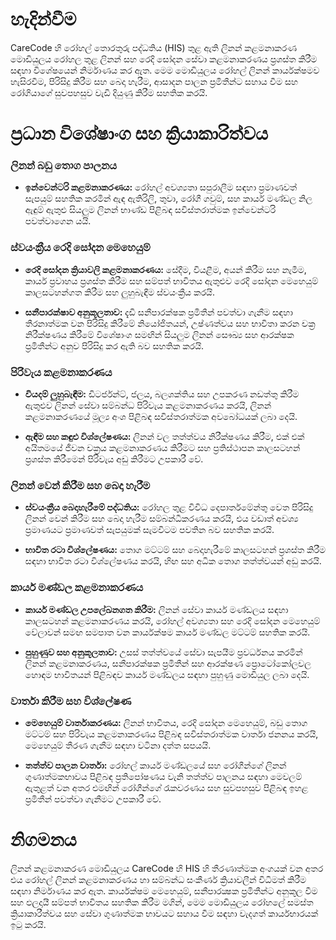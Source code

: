 # හැදින්වීම
CareCode හි රෝහල් තොරතුරු පද්ධතිය (HIS) තුළ ඇති ලිනන් කළමනාකරණ මොඩියුලය රෝහල තුළ ලිනන් සහ රෙදි සෝදන සේවා කළමනාකරණය ප්‍රශස්ත කිරීම සඳහා විශේෂයෙන් නිර්මාණය කර ඇත. මෙම මොඩියුලය රෝහල් ලිනන් කාර්යක්ෂමව හැසිරවීම, පිරිසිදු කිරීම සහ බෙදා හැරීම, ආසාදන පාලන ප්‍රමිතීන්ට සහාය වීම සහ රෝගියාගේ සුවපහසුව වැඩි දියුණු කිරීම සහතික කරයි.

# ප්‍රධාන විශේෂාංග සහ ක්‍රියාකාරිත්වය
### ලිනන් බඩු තොග පාලනය
* **ඉන්වෙන්ටරි කළමනාකරණය:** රෝහල් අවශ්‍යතා සපුරාලීම සඳහා ප්‍රමාණවත් සැපයුම් සහතික කරමින් ඇඳ ඇතිරිලි, තුවා, රෝගී ගවුම්, සහ කාර්ය මණ්ඩල නිල ඇඳුම් ඇතුළු සියලුම ලිනන් භාණ්ඩ පිළිබඳ සවිස්තරාත්මක ඉන්වෙන්ටරි පවත්වාගෙන යයි.

### ස්වයංක්‍රීය රෙදි සෝදන මෙහෙයුම්
* **රෙදි සෝදන ක්‍රියාවලි කළමනාකරණය:** සේදීම, වියළීම, අයන් කිරීම සහ නැමීම, කාර්ය ප්‍රවාහය ප්‍රශස්ත කිරීම සහ සම්පත් භාවිතය ඇතුළුව රෙදි සෝදන මෙහෙයුම් කාලසටහන්ගත කිරීම සහ ලුහුබැඳීම ස්වයංක්‍රීය කරයි.

* **සනීපාරක්ෂාව අනුකූලතාව:** දැඩි සනීපාරක්ෂක ප්‍රමිතීන් පවත්වා ගැනීම සඳහා තීරනාත්මක වන පිරිසිදු කිරීමේ නියෝජිතයන්, උෂ්ණත්වය සහ භාවිතා කරන චක්‍ර නිරීක්ෂණය කිරීමේ විශේෂාංග සමඟින් සියලුම ලිනන් සෞඛ්‍ය සහ ආරක්ෂක ප්‍රමිතීන්ට අනුව පිරිසිදු කර ඇති බව සහතික කරයි.

### පිරිවැය කළමනාකරණය
* **වියදම් ලුහුබැඳීම:** ඩිටර්ජන්ට්, ජලය, බලශක්තිය සහ උපකරණ නඩත්තු කිරීම ඇතුළුව ලිනන් සේවා සම්බන්ධ පිරිවැය කළමනාකරණය කරයි, ලිනන් කළමනාකරණයේ මූල්‍ය අංශ පිළිබඳ සවිස්තරාත්මක අවබෝධයක් ලබා දෙයි.

* **ඇඳීම සහ කඳුළු විශ්ලේෂණය:** ලිනන් වල තත්ත්වය නිරීක්ෂණය කිරීම, එක් එක් අයිතමයේ ජීවන චක්‍රය කළමනාකරණය කිරීමට සහ ප්‍රතිස්ථාපන කාලසටහන් ප්‍රශස්ත කිරීමෙන් පිරිවැය අඩු කිරීමට උපකාරී වේ.

### ලිනන් වෙන් කිරීම සහ බෙදා හැරීම
* **ස්වයංක්‍රීය බෙදාහැරීමේ පද්ධතිය:** රෝහල තුළ විවිධ දෙපාර්තමේන්තු වෙත පිරිසිදු ලිනන් වෙන් කිරීම සහ බෙදා හැරීම සම්බන්ධීකරණය කරයි, එය වඩාත් අවශ්‍ය ප්‍රමාණයට ප්‍රමාණවත් සැපයුමක් සැමවිටම පවතින බව සහතික කරයි.

* **භාවිත රටා විශ්ලේෂණය:** තොග මට්ටම් සහ බෙදාහැරීමේ කාලසටහන් ප්‍රශස්ත කිරීම සඳහා භාවිත රටා විශ්ලේෂණය කරයි, හිඟ සහ අධික තොග තත්ත්වයන් අඩු කරයි.

### කාර්ය මණ්ඩල කළමනාකරණය
* **කාර්ය මණ්ඩල උපලේඛනගත කිරීම:** ලිනන් සේවා කාර්ය මණ්ඩලය සඳහා කාලසටහන් කළමනාකරණය කරයි, රෝහල් අවශ්‍යතා සහ රෙදි සෝදන මෙහෙයුම් වේලාවන් සමඟ සමපාත වන කාර්යක්ෂම කාර්ය මණ්ඩල මට්ටම් සහතික කරයි.

* **පුහුණුව සහ අනුකූලතාව:** උසස් තත්ත්වයේ සේවා සැපයීම ප්‍රවර්ධනය කරමින් ලිනන් කළමනාකරණය, සනීපාරක්ෂක ප්‍රමිතීන් සහ ආරක්ෂණ ප්‍රොටෝකෝලවල හොඳම භාවිතයන් පිළිබඳව කාර්ය මණ්ඩලය සඳහා පුහුණු මොඩියුල ලබා දෙයි.

### වාර්තා කිරීම සහ විශ්ලේෂණ
* **මෙහෙයුම් වාර්තාකරණය:** ලිනන් භාවිතය, රෙදි සෝදන මෙහෙයුම්, බඩු තොග මට්ටම් සහ පිරිවැය කළමනාකරණය පිළිබඳ සවිස්තරාත්මක වාර්තා ජනනය කරයි, මෙහෙයුම් තීරණ ගැනීම සඳහා වටිනා දත්ත සපයයි.

* **තත්ත්ව පාලන වාර්තා:** රෝහල් කාර්ය මණ්ඩලයේ සහ රෝගීන්ගේ ලිනන් ගුණාත්මකභාවය පිළිබඳ ප්‍රතිපෝෂණය වැනි තත්ත්ව පාලනය සඳහා මෙවලම් ඇතුළත් වන අතර එමඟින් රෝගීන්ගේ රැකවරණය සහ සුවපහසුව පිළිබඳ ඉහළ ප්‍රමිතීන් පවත්වා ගැනීමට උපකාරී වේ.

# නිගමනය
ලිනන් කළමනාකරණ මොඩියුලය CareCode හි HIS හි තීරණාත්මක අංගයක් වන අතර එය රෝහල් ලිනන් කළමනාකරණය හා සම්බන්ධ සංකීර්ණ ක්‍රියාවලීන් විධිමත් කිරීම සඳහා නිර්මාණය කර ඇත. කාර්යක්ෂම මෙහෙයුම්, සනීපාරක්‍ෂක ප්‍රමිතීන්ට අනුකූල වීම සහ ඵලදායී සම්පත් භාවිතය සහතික කිරීම මගින්, මෙම මොඩියුලය රෝහලේ සමස්ත ක්‍රියාකාරීත්වය සහ සේවා ගුණාත්මක භාවයට සහාය වීම සඳහා වැදගත් කාර්යභාරයක් ඉටු කරයි.
